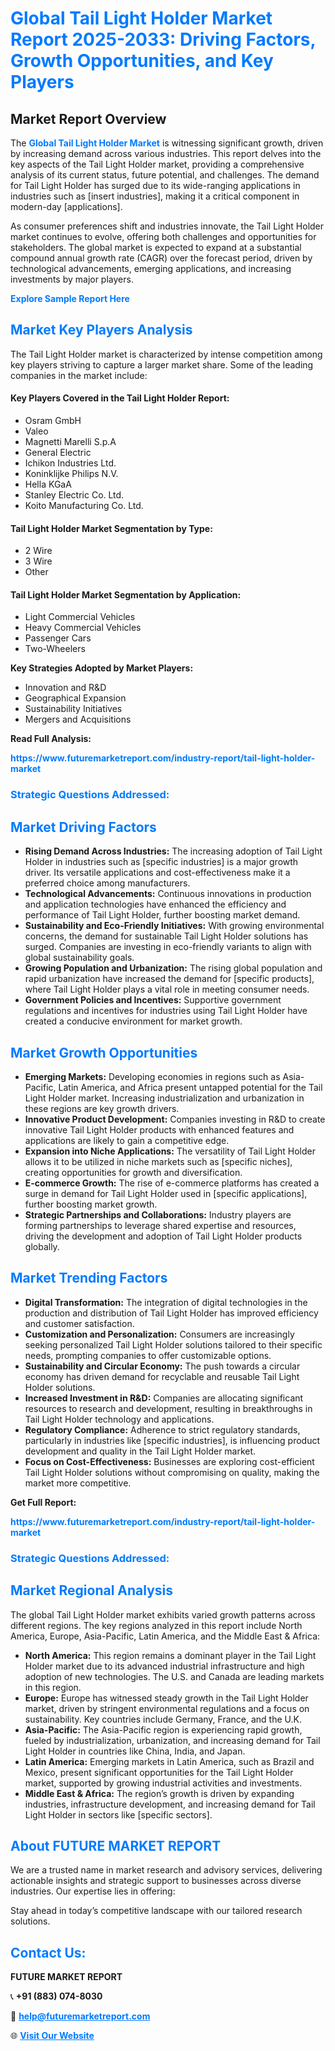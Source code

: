 <h1 style="color: #007BFF;">Global Tail Light Holder Market Report 2025-2033: Driving Factors, Growth Opportunities, and Key Players</h1>

<section id="overview">
<h2>Market Report Overview</h2>
<p>The <a href="https://www.futuremarketreport.com/industry-report/tail-light-holder-market" style="color: #007BFF; text-decoration: none;"><strong>Global Tail Light Holder Market</strong></a> is witnessing significant growth, driven by increasing demand across various industries. This report delves into the key aspects of the Tail Light Holder market, providing a comprehensive analysis of its current status, future potential, and challenges. The demand for Tail Light Holder has surged due to its wide-ranging applications in industries such as [insert industries], making it a critical component in modern-day [applications].</p>
<p>As consumer preferences shift and industries innovate, the Tail Light Holder market continues to evolve, offering both challenges and opportunities for stakeholders. The global market is expected to expand at a substantial compound annual growth rate (CAGR) over the forecast period, driven by technological advancements, emerging applications, and increasing investments by major players.</p>
</section>

<section id="overview">
<p><a href="https://www.futuremarketreport.com/request-sample/reportId=103202" style="color: #007BFF; text-decoration: none;"><strong>Explore Sample Report Here</strong></a></p>
</section>

<section id="key-players">
<h2 style="color: #007BFF;">Market Key Players Analysis</h2>
<p>The Tail Light Holder market is characterized by intense competition among key players striving to capture a larger market share. Some of the leading companies in the market include:</p>
<h4>Key Players Covered in the Tail Light Holder Report:</h4>
<ul><li>Osram GmbH</li><li>Valeo</li><li>Magnetti Marelli S.p.A</li><li>General Electric</li><li>Ichikon Industries Ltd.</li><li>Koninklijke Philips N.V.</li><li>Hella KGaA</li><li>Stanley Electric Co. Ltd.</li><li>Koito Manufacturing Co. Ltd.</li></ul>
<h4>Tail Light Holder Market Segmentation by Type:</h4>
<ul><li>2 Wire</li><li>3 Wire</li><li>Other</li></ul>

<h4>Tail Light Holder Market Segmentation by Application:</h4>
<ul><li>Light Commercial Vehicles</li><li>Heavy Commercial Vehicles</li><li>Passenger Cars</li><li>Two-Wheelers</li></ul>
<p><strong>Key Strategies Adopted by Market Players:</strong></p>
<ul>
<li>Innovation and R&D</li>
<li>Geographical Expansion</li>
<li>Sustainability Initiatives</li>
<li>Mergers and Acquisitions</li>
</ul>
</section>

<section>
<p><strong>Read Full Analysis: </strong></p><a href="https://www.futuremarketreport.com/industry-report/tail-light-holder-market" style="color: #007BFF; text-decoration: none;"><strong>https://www.futuremarketreport.com/industry-report/tail-light-holder-market</strong></a>
<h3 style="color: #007BFF;">Strategic Questions Addressed:</h3>
</section>

<section id="driving-factors">
<h2 style="color: #007BFF;">Market Driving Factors</h2>
<ul>
<li><strong>Rising Demand Across Industries:</strong> The increasing adoption of Tail Light Holder in industries such as [specific industries] is a major growth driver. Its versatile applications and cost-effectiveness make it a preferred choice among manufacturers.</li>
<li><strong>Technological Advancements:</strong> Continuous innovations in production and application technologies have enhanced the efficiency and performance of Tail Light Holder, further boosting market demand.</li>
<li><strong>Sustainability and Eco-Friendly Initiatives:</strong> With growing environmental concerns, the demand for sustainable Tail Light Holder solutions has surged. Companies are investing in eco-friendly variants to align with global sustainability goals.</li>
<li><strong>Growing Population and Urbanization:</strong> The rising global population and rapid urbanization have increased the demand for [specific products], where Tail Light Holder plays a vital role in meeting consumer needs.</li>
<li><strong>Government Policies and Incentives:</strong> Supportive government regulations and incentives for industries using Tail Light Holder have created a conducive environment for market growth.</li>
</ul>
</section>

<section id="growth-opportunities">
<h2 style="color: #007BFF;">Market Growth Opportunities</h2>
<ul>
<li><strong>Emerging Markets:</strong> Developing economies in regions such as Asia-Pacific, Latin America, and Africa present untapped potential for the Tail Light Holder market. Increasing industrialization and urbanization in these regions are key growth drivers.</li>
<li><strong>Innovative Product Development:</strong> Companies investing in R&D to create innovative Tail Light Holder products with enhanced features and applications are likely to gain a competitive edge.</li>
<li><strong>Expansion into Niche Applications:</strong> The versatility of Tail Light Holder allows it to be utilized in niche markets such as [specific niches], creating opportunities for growth and diversification.</li>
<li><strong>E-commerce Growth:</strong> The rise of e-commerce platforms has created a surge in demand for Tail Light Holder used in [specific applications], further boosting market growth.</li>
<li><strong>Strategic Partnerships and Collaborations:</strong> Industry players are forming partnerships to leverage shared expertise and resources, driving the development and adoption of Tail Light Holder products globally.</li>
</ul>
</section>

<section id="trending-factors">
<h2 style="color: #007BFF;">Market Trending Factors</h2>
<ul>
<li><strong>Digital Transformation:</strong> The integration of digital technologies in the production and distribution of Tail Light Holder has improved efficiency and customer satisfaction.</li>
<li><strong>Customization and Personalization:</strong> Consumers are increasingly seeking personalized Tail Light Holder solutions tailored to their specific needs, prompting companies to offer customizable options.</li>
<li><strong>Sustainability and Circular Economy:</strong> The push towards a circular economy has driven demand for recyclable and reusable Tail Light Holder solutions.</li>
<li><strong>Increased Investment in R&D:</strong> Companies are allocating significant resources to research and development, resulting in breakthroughs in Tail Light Holder technology and applications.</li>
<li><strong>Regulatory Compliance:</strong> Adherence to strict regulatory standards, particularly in industries like [specific industries], is influencing product development and quality in the Tail Light Holder market.</li>
<li><strong>Focus on Cost-Effectiveness:</strong> Businesses are exploring cost-efficient Tail Light Holder solutions without compromising on quality, making the market more competitive.</li>
</ul>
</section>

<section>
<p><strong>Get Full Report: </strong></p><a href="https://www.futuremarketreport.com/industry-report/tail-light-holder-market" style="color: #007BFF; text-decoration: none;"><strong>https://www.futuremarketreport.com/industry-report/tail-light-holder-market</strong></a>
<h3 style="color: #007BFF;">Strategic Questions Addressed:</h3>
</section>


<section id="regional-analysis">
<h2 style="color: #007BFF;">Market Regional Analysis</h2>
<p>The global Tail Light Holder market exhibits varied growth patterns across different regions. The key regions analyzed in this report include North America, Europe, Asia-Pacific, Latin America, and the Middle East & Africa:</p>
<ul>
<li><strong>North America:</strong> This region remains a dominant player in the Tail Light Holder market due to its advanced industrial infrastructure and high adoption of new technologies. The U.S. and Canada are leading markets in this region.</li>
<li><strong>Europe:</strong> Europe has witnessed steady growth in the Tail Light Holder market, driven by stringent environmental regulations and a focus on sustainability. Key countries include Germany, France, and the U.K.</li>
<li><strong>Asia-Pacific:</strong> The Asia-Pacific region is experiencing rapid growth, fueled by industrialization, urbanization, and increasing demand for Tail Light Holder in countries like China, India, and Japan.</li>
<li><strong>Latin America:</strong> Emerging markets in Latin America, such as Brazil and Mexico, present significant opportunities for the Tail Light Holder market, supported by growing industrial activities and investments.</li>
<li><strong>Middle East & Africa:</strong> The region’s growth is driven by expanding industries, infrastructure development, and increasing demand for Tail Light Holder in sectors like [specific sectors].</li>
</ul>
</section>

<footer>
<h2 style="color: #007BFF;">About FUTURE MARKET REPORT</h2>
<p>We are a trusted name in market research and advisory services, delivering actionable insights and strategic support to businesses across diverse industries. Our expertise lies in offering:</p>

<p>Stay ahead in today’s competitive landscape with our tailored research solutions.</p>

<h2 style="color: #007BFF;">Contact Us:</h2>
<p><strong>FUTURE MARKET REPORT</strong></p>
<p>📞 <strong>+91 (883) 074-8030</strong></p>
<p>📧 <strong><a href="mailto:help@futuremarketreport.com" style="color: #007BFF;">help@futuremarketreport.com</a></strong></p>
<p>🌐 <strong><a href="https://www.futuremarketreport.com/" style="color: #007BFF;">Visit Our Website</a></strong></p>
</footer>